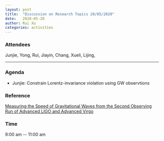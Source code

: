 ```yaml
---
layout: post
title:  "Discussion on Research Topics 20/05/2020"
date:   2020-05-20
author: Rui Xu
categories: activities
---
```



### Attendees


Junjie, Yong, Rui, Jiayin, Chang, Xueli, Lijing,

---

### Agenda

- Junjie: Constrain Lorentz-invariance violation using GW observtions 


### Reference

[Measuring the Speed of Gravitational Waves from the Second Observing Run of Advanced LIGO and Advanced Virgo](https://arxiv.org/abs/2005.03121)



### Time

9:00 am -- 11:00 am
